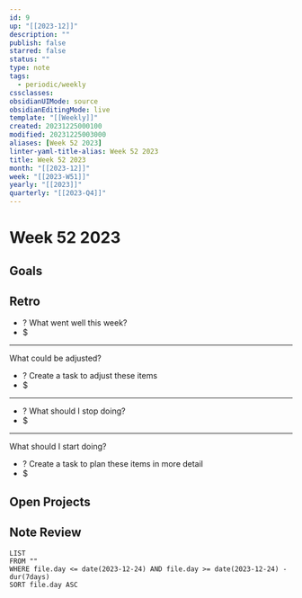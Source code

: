 ```yaml
---
id: 9
up: "[[2023-12]]"
description: ""
publish: false
starred: false
status: ""
type: note
tags:
  - periodic/weekly
cssclasses: 
obsidianUIMode: source
obsidianEditingMode: live
template: "[[Weekly]]"
created: 20231225000100
modified: 20231225003000
aliases: [Week 52 2023]
linter-yaml-title-alias: Week 52 2023
title: Week 52 2023
month: "[[2023-12]]"
week: "[[2023-W51]]"
yearly: "[[2023]]"
quarterly: "[[2023-Q4]]"
---
```


# Week 52 2023

## Goals


## Retro

- ? What went well this week?
- $


---

What could be adjusted?

- ? Create a task to adjust these items
- $

---

- ? What should I stop doing?
- $


---

What should I start doing?

- ? Create a task to plan these items in more detail
- $

## Open Projects

## Note Review

```
LIST
FROM ""
WHERE file.day <= date(2023-12-24) AND file.day >= date(2023-12-24) - dur(7days)
SORT file.day ASC
```
